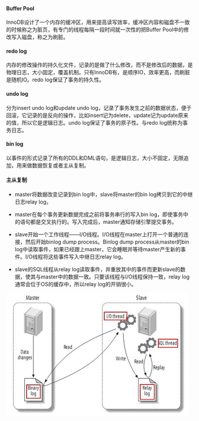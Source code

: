 #### Buffer Pool

InnoDB设计了一个内存的缓冲区，用来提高读写效率，缓冲区内容和磁盘不一致的时候称之为脏页，有专门的线程每隔一段时间就一次性的把Buffer Pool中的修改写入磁盘，称之为刷脏。

#### redo log

内存的修改操作的持久化文件，记录的是做了什么修改，而不是修改后的数据，是物理日志，大小固定，覆盖机制。只有InnoDB有，是顺序IO，效率更高，而刷脏是随机IO。redo log保证了事务的持久性。

#### undo log

分为insert undo log和update undo log，记录了事务发生之前的数据状态，便于回滚，它记录的是反向的操作，比如insert记为delete，update记为update原来的值，所以它是逻辑日志。undo log保证了事务的原子性。与redo log统称为事务日志。

#### bin log

以事件的形式记录了所有的DDL和DML语句，是逻辑日志，大小不固定，无限追加，用来做数据恢复或者主从复制。

#### 主从复制

- master将数据改变记录到bin log中，slave将master的bin log拷贝到它的中继日志relay log，

- master在每个事务更新数据完成之前将事务串行的写入bin log，即使事务中的语句都是交叉执行的。写入完成后，master通知存储引擎提交事务。

- slave开始一个工作线程——I/O线程。I/O线程在master上打开一个普通的连接，然后开始binlog dump process。Binlog dump process从master的bin log中读取事件，如果已经跟上master，它会睡眠并等待master产生新的事件。I/O线程将这些事件写入中继日志relay log。

- slave的SQL线程从relay log读取事件，并重放其中的事件而更新slave的数据，使其与master中的数据一致。只要该线程与I/O线程保持一致，relay log通常会位于OS的缓存中，所以relay log的开销很小。

![](/assets/db/copy.png)
